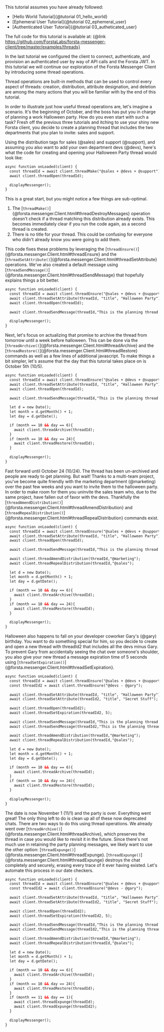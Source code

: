 This tutorial assumes you have already followed:
- [Hello World Tutorial]{@tutorial 01_hello_world}
- [Ephemeral User Tutorial]{@tutorial 02_ephemeral_user}
- [Authenticated User Tutorial]{@tutorial 03_autheticated_user}

The full code for this tutorial is available at: {@link https://github.com/ForstaLabs/forsta-messenger-client/tree/master/examples/threads}

In the last tutorial we configured the client to connect, authenticate, and provision an authenticated user by way of API calls and the Forsta JWT. In this tutorial we will continue our exploration of the Forsta Messenger Client by introducing some thread operations.

Thread operations are built-in methods that can be used to control every aspect of threads: creation, distribution, attribute designation, and deletion are among the many actions that you will be familiar with by the end of this tutorial.

In order to illustrate just how useful thread operations are, let's imagine a scenario. It's the beginning of October, and the boss has put you in charge of planning a work Halloween party. How do you even start with such a task? Fresh off the previous three tutorials and itching to use your shiny new Forsta client, you decide to create a planning thread that includes the two departments that you plan to invite: sales and support.

Using the distribution tags for sales (@sales) and support (@support), and assuming you also want to add your own department devs (@devs), here's what the code for creating and opening your Halloween Party thread would look like:

```html
async function onLoaded(client) {
  const threadId = await client.threadMake("@sales + @devs + @support");
  await client.threadOpen(threadId); 
      
  displayMessenger();
}
```
    
This is a great start, but you might notice a few things are sub-optimal.
  1. The [`threadMake()`]{@forsta.messenger.Client.html#threadDestroyMessages} operation doesn't check if a thread matching this distribution already exists. This becomes immediately clear if you run the code again, as a second thread is created.
  2. There is no title for your thread. This could be confusing for everyone who didn't already know you were going to add them.
  
This code fixes these problems by leveraging the [`threadEnsure()`]{@forsta.messenger.Client.html#threadEnsure} and the [`threadSetAttribute()`]{@forsta.messenger.Client.html#threadSetAttribute} operations. We've also created a default message using [`threadSendMessage()`]{@forsta.messenger.Client.html#threadSendMessage} that hopefully explains things a bit better.

```html
async function onLoaded(client) {
  const threadId = await client.threadEnsure("@sales + @devs + @support");
  await client.threadSetAttribute(threadId, "title", "Halloween Party");
  await client.threadOpen(threadId);
      
  await client.threadSendMessage(threadId,"This is the planning thread for the halloween party! I know it's early, so tomorrow I'll archive this until a week before halloween.");
      
  displayMessenger();
}
```
    
Next, let's focus on actualizing that promise to archive the thread from tomorrow until a week before halloween. This can be done via the [`threadArchive()`]{@forsta.messenger.Client.html#threadArchive} and the [`threadRestore()`]{@forsta.messenger.Client.html#threadRestore} commands as well as a few lines of additional javascript. To make things a bit simpler, let's assume that the day that this tutorial takes place on is October 5th (10/5).

```html
async function onLoaded(client) {
  const threadId = await client.threadEnsure("@sales + @devs + @support");
  await client.threadSetAttribute(threadId, "title", "Halloween Party");
  await client.threadOpen(threadId);
      
  await client.threadSendMessage(threadId,"This is the planning thread for the halloween party! I know it's early, so tomorrow I'll archive this until a week before halloween.");
      
  let d = new Date();
  let month = d.getMonth() + 1;
  let day = d.getDate();

  if (month == 10 && day == 6){
    await client.threadArchive(threadId);
  }
  if (month == 10 && day == 24){
    await client.threadRestore(threadId);
  }
      
  displayMessenger();
}
```
    
Fast forward until October 24 (10/24). The thread has been un-archived and people are ready to get planning. But wait! Thanks to a multi-team project, you've become quite friendly with the marketing department (@marketing) over the past few weeks and you want to invite them to the halloween party. In order to make room for them you uninvite the sales team who, due to the same project, have fallen out of favor with the devs. Thankfully the [`threadAmendDistribution()`]{@forsta.messenger.Client.html#threadAmendDistribution} and [`threadRepealDistribution()`]{@forsta.messenger.Client.html#threadRepealDistribution} commands exist.

```html
async function onLoaded(client) {
  const threadId = await client.threadEnsure("@sales + @devs + @support");
  await client.threadSetAttribute(threadId, "title", "Halloween Party");
  await client.threadOpen(threadId);
      
  await client.threadSendMessage(threadId,"This is the planning thread for the halloween party! I know it's early, so tomorrow I'll archive this until a week before halloween.");
      
  await client.threadAmendDistribution(threadId,"@marketing");
  await client.threadRepealDistribution(threadId,"@sales");
      
  let d = new Date();
  let month = d.getMonth() + 1;
  let day = d.getDate();

  if (month == 10 && day == 6){
    await client.threadArchive(threadId);
  }
  if (month == 10 && day == 24){
    await client.threadRestore(threadId);
  }
      
  displayMessenger();
}
```

Halloween also happens to fall on your developer coworker Gary's (@gary) birthday. You want to do something special for him, so you decide to create and open a new thread with threadId2 that includes all the devs minus Gary. To prevent Gary from accidentally seeing the chat over someone's shoulder, you also give your new thread a message expiration time of 5 seconds using [`threadSetExpiration()`]{@forsta.messenger.Client.html#threadSetExpiration}.

```html
async function onLoaded(client) {
  const threadId = await client.threadEnsure("@sales + @devs + @support");
  const threadId2 = await client.threadEnsure("@devs - @gary");
      
  await client.threadSetAttribute(threadId, "title", "Halloween Party");
  await client.threadSetAttribute(threadId2, "title", "Secret Stuff");
      
  await client.threadOpen(threadId2);
  await client.threadSetExpiration(threadId2, 5);
      
  await client.threadSendMessage(threadId,"This is the planning thread for the halloween party! I know it's early, so tomorrow I'll archive this until a week before halloween.");
  await client.threadSendMessage(threadId2,"This is the planning thread for Gary's surprise party. Dont let him see this!");
      
  await client.threadAmendDistribution(threadId,"@marketing");
  await client.threadRepealDistribution(threadId,"@sales");
      
  let d = new Date();
  let month = d.getMonth() + 1;
  let day = d.getDate();

  if (month == 10 && day == 6){
    await client.threadArchive(threadId);
  }
  if (month == 10 && day == 24){
    await client.threadRestore(threadId);
  }
      
  displayMessenger();
}
```

The date is now November 1 (11/1) and the party is over. Everything went great! The only thing left to do is clean up all of these now deprecated chats. There are two ways to do this using thread operations. We already went over [`threadArchive()`]{@forsta.messenger.Client.html#threadArchive}, which preserves the thread in case you would like to revisit it in the future. Since there's not much use in retaining the party planning messages, we likely want to use the other option: [`threadExpunge()`]{@forsta.messenger.Client.html#threadExpunge}. [`threadExpunge()`]{@forsta.messenger.Client.html#threadExpunge} destroys the chat completely and securely, erasing every trace of it ever having existed. Let's automate this process in our date checkers.

```html
async function onLoaded(client) {
  const threadId = await client.threadEnsure("@sales + @devs + @support");
  const threadId2 = await client.threadEnsure("@devs - @gary");
      
  await client.threadSetAttribute(threadId, "title", "Halloween Party");
  await client.threadSetAttribute(threadId2, "title", "Secret Stuff");
      
  await client.threadOpen(threadId2);
  await client.threadSetExpiration(threadId2, 5);
      
  await client.threadSendMessage(threadId,"This is the planning thread for the halloween party! I know it's early, so tomorrow I'll archive this until a week before halloween.");
  await client.threadSendMessage(threadId2,"This is the planning thread for Gary's surprise party. Dont let him see this!");
      
  await client.threadAmendDistribution(threadId,"@marketing");
  await client.threadRepealDistribution(threadId,"@sales");
      
  let d = new Date();
  let month = d.getMonth() + 1;
  let day = d.getDate();

  if (month == 10 && day == 6){
    await client.threadArchive(threadId);
  }
  if (month == 10 && day == 24){
    await client.threadRestore(threadId);
  }
  if (month == 11 && day == 1){
    await client.threadExpunge(threadId);
    await client.threadExpunge(threadId2);
  }
      
  displayMessenger();
}
```

